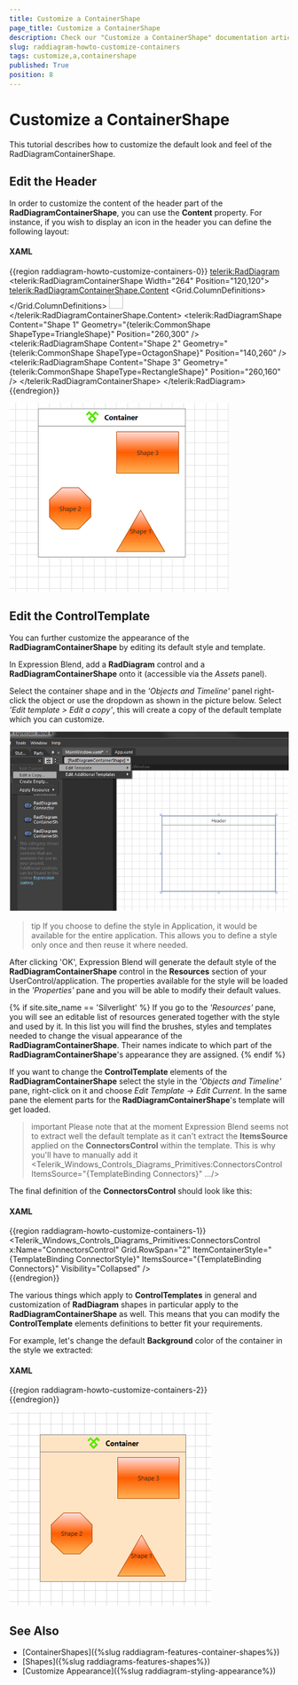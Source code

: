 ```yaml
---
title: Customize a ContainerShape
page_title: Customize a ContainerShape
description: Check our "Customize a ContainerShape" documentation article for the RadDiagram WPF control.
slug: raddiagram-howto-customize-containers
tags: customize,a,containershape
published: True
position: 8
---
```


# Customize a ContainerShape

This tutorial describes how to customize the default look and feel of the RadDiagramContainerShape.

## Edit the Header

In order to customize the content of the header part of the __RadDiagramContainerShape__, you can use the __Content__ property. For instance, if you wish to display an icon in the header you can define the following layout:		

#### __XAML__
{{region raddiagram-howto-customize-containers-0}}
    <telerik:RadDiagram>
        <telerik:RadDiagramContainerShape Width="264" Position="120,120">
            <telerik:RadDiagramContainerShape.Content>
                <Grid Height="Auto">
                    <Grid.ColumnDefinitions>
                        <ColumnDefinition Width="Auto" />
                        <ColumnDefinition Width="*" />
                    </Grid.ColumnDefinitions>
                    <Image Grid.Column="0"
                            Width="25"
                            Height="25"
                            HorizontalAlignment="Center"
                            VerticalAlignment="Center"
                            Source="TelerikIcon.png" />
                    <TextBlock Grid.Column="1"
                                Margin="10,0,0,0"
                                VerticalAlignment="Center"
                                FontSize="13"
                                FontWeight="Bold"
                                Text="Container" />
                </Grid>
            </telerik:RadDiagramContainerShape.Content>
            <telerik:RadDiagramShape Content="Shape 1"
                                        Geometry="{telerik:CommonShape ShapeType=TriangleShape}"
                                        Position="260,300" />
            <telerik:RadDiagramShape Content="Shape 2"
                                        Geometry="{telerik:CommonShape ShapeType=OctagonShape}"
                                        Position="140,260" />
            <telerik:RadDiagramShape Content="Shape 3"
                                        Geometry="{telerik:CommonShape ShapeType=RectangleShape}"
                                        Position="260,160" />
        </telerik:RadDiagramContainerShape>
    </telerik:RadDiagram>
{{endregion}}

![Rad Diagram How To Customize Containers Content](images/RadDiagram_HowTo_Customize_ContainersContent.png)

## Edit the ControlTemplate

You can further customize the appearance of the __RadDiagramContainerShape__ by editing its default style and template.	  

In Expression Blend, add a __RadDiagram__ control and a __RadDiagramContainerShape__ onto it (accessible via the *Assets* panel).		

Select the container shape and in the *'Objects and Timeline'* panel right-click the object or use the dropdown as shown in the picture below. Select *'Edit template > Edit a copy'*, this will create a copy of the default template which you can customize.

![Rad Diagram How To Customize Containers](images/RadDiagram_HowTo_Customize_Containers.png)

>tip If you choose to define the style in Application, it would be available for the entire application. This allows you to define a style only once and then reuse it where needed.		  

After clicking 'OK', Expression Blend will generate the default style of the __RadDiagramContainerShape__ control in the __Resources__ section of your UserControl/application. The properties available for the style will be loaded in the *'Properties'* pane and you will be able to modify their default values.

{% if site.site_name == 'Silverlight' %}
If you go to the *'Resources'* pane, you will see an editable list of resources generated together with the style and used by it. In this list you will find the brushes, styles and templates needed to change the visual appearance of the __RadDiagramContainerShape__. Their names indicate to which part of the __RadDiagramContainerShape__'s appearance they are assigned.
{% endif %}

If you want to change the __ControlTemplate__ elements of the __RadDiagramContainerShape__ select the style in the *'Objects and Timeline'* pane, right-click on it and choose *Edit Template -> Edit Current*. In the same pane the element parts for the __RadDiagramContainerShape__'s template will get loaded. 

>important Please note that at the moment Expression Blend seems not to extract well the default template as it can't extract the __ItemsSource__ applied on the __ConnectorsControl__ within the template. This is why you'll have to manually add it <Telerik_Windows_Controls_Diagrams_Primitives:ConnectorsControl ItemsSource="{TemplateBinding Connectors}" .../>

The final definition of the __ConnectorsControl__ should look like this:		

#### __XAML__
{{region raddiagram-howto-customize-containers-1}}
    <Telerik_Windows_Controls_Diagrams_Primitives:ConnectorsControl x:Name="ConnectorsControl"
                                                                Grid.RowSpan="2"
                                                                ItemContainerStyle="{TemplateBinding ConnectorStyle}"
                                                                ItemsSource="{TemplateBinding Connectors}"
                                                                Visibility="Collapsed" />		  
{{endregion}}

The various things which apply to __ControlTemplates__ in general and customization of __RadDiagram__ shapes in particular apply to the __RadDiagramContainerShape__ as well. This means that you can modify the __ControlTemplate__ elements definitions to better fit your requirements.		

For example, let's change the default __Background__ color of the container in the style we extracted:	  

#### __XAML__	
{{region raddiagram-howto-customize-containers-2}}
    <Style x:Key="RadDiagramContainerShapeStyle" TargetType="{x:Type telerik:RadDiagramContainerShape}">
		<Setter Property="Background" Value="#FFE4C4"/>
		...
    </Style>	
{{endregion}}

![Rad Diagram How To Customize Containers Background](images/RadDiagram_HowTo_Customize_ContainersBackground.png)

## See Also
 * [ContainerShapes]({%slug raddiagram-features-container-shapes%})
 * [Shapes]({%slug raddiagrams-features-shapes%})
 * [Customize Appearance]({%slug raddiagram-styling-appearance%})